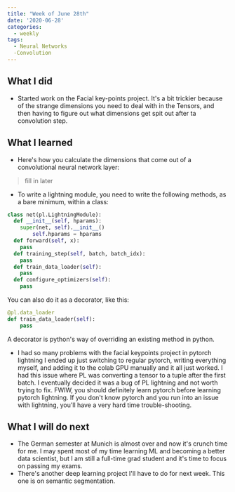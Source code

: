 ```yaml
---
title: "Week of June 28th"
date: '2020-06-28'
categories:
  - weekly
tags:
  - Neural Networks
  -Convolution
---
```


## What I did

- Started work on the Facial key-points project. It's a bit trickier because of the strange dimensions you need to deal with in the Tensors, and then having to figure out what dimensions get spit out after ta convolution step.

## What I learned

- Here's how you calculate the dimensions that come out of a convolutional neural network layer:

> fill in later

- To write a lightning module, you need to write the following methods, as a bare minimum, within a class:

```python
class net(pl.LightningModule):
  def __init__(self, hparams):
    super(net, self).__init__()
        self.hparams = hparams
  def forward(self, x):
    pass
  def training_step(self, batch, batch_idx):
    pass
  def train_data_loader(self):
    pass
  def configure_optimizers(self):
    pass
```

You can also do it as a decorator, like this:

```python
@pl.data_loader
def train_data_loader(self):
    pass
```

A decorator is python's way of overriding an existing method in python.

- I had so many problems with the facial keypoints project in pytorch lightning I ended up just switching to regular pytorch, writing everything myself, and adding it to the colab GPU manually and it all just worked. I had this issue where PL was converting a tensor to a tuple after the first batch. I eventually decided it was a bug of PL lightning and not worth trying to fix. FWIW, you should definitely learn pytorch before learning pytorch lightning. If you don't know pytorch and you run into an issue with lightning, you'll have a very hard time trouble-shooting.

## What I will do next

- The German semester at Munich is almost over and now it's crunch time for me. I may spent most of my time learning ML and becoming a better data scientist, but I am still a full-time grad student and it's time to focus on passing my exams.
- There's another deep learning project I'll have to do for next week. This one is on semantic segmentation.
